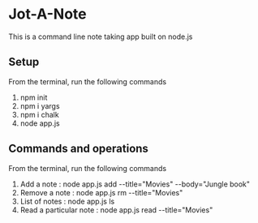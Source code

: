 # Jot-A-Note
This is a command line note taking app built on node.js

## Setup
From the terminal, run the following commands
1) npm init
2) npm i yargs
3) npm i chalk
4) node app.js

## Commands and operations
From the terminal, run the following commands
1) Add a note : node app.js add --title="Movies" --body="Jungle book"
2) Remove a note : node app.js rm --title="Movies"
3) List of notes : node app.js ls
4) Read a particular note : node app.js read --title="Movies"
   
